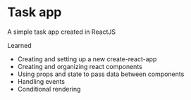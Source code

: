 # Task app

A simple task app created in ReactJS

Learned

- Creating and setting up a new create-react-app
- Creating and organizing react components
- Using props and state to pass data between components
- Handling events
- Conditional rendering
